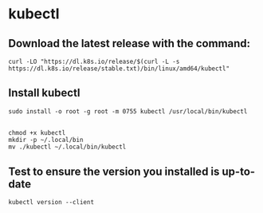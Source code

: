 # kubectl

## Download the latest release with the command:
```
curl -LO "https://dl.k8s.io/release/$(curl -L -s https://dl.k8s.io/release/stable.txt)/bin/linux/amd64/kubectl"
```

## Install kubectl
```
sudo install -o root -g root -m 0755 kubectl /usr/local/bin/kubectl
```

## 
```
chmod +x kubectl
mkdir -p ~/.local/bin
mv ./kubectl ~/.local/bin/kubectl
```

## Test to ensure the version you installed is up-to-date
```
kubectl version --client
```

